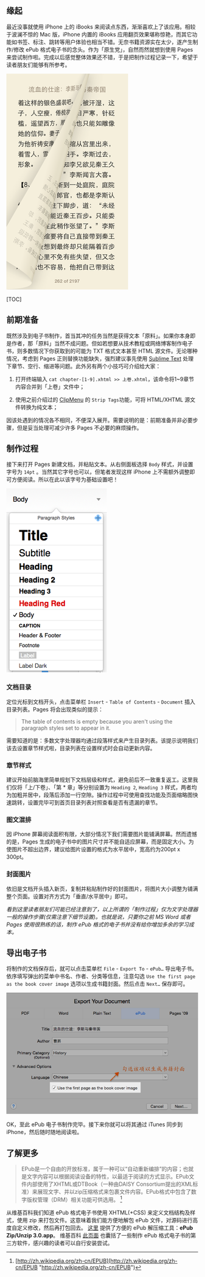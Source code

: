 <!--
.. title: 使用 Pages 制作 ePub 格式的电子书
.. slug: shi-yong-pages-zhi-zuo-epub-ge-shi-de-dian-zi-shu
.. date: 2015-04-07 15:09:14 UTC+08:00
.. updated: 2017-10-26 11:09:14 UTC+08:00
.. tags: ebook, office
.. category:
.. link:
.. description:
.. type: text
.. nocomments:
.. previewimage:
-->

## 缘起

最近没事就使用 iPhone 上的 iBooks 来阅读点东西，渐渐喜欢上了该应用。相较于波澜不惊的 Mac 版，iPhone 内置的 iBooks 应用翻页效果堪称惊艳，而其它功能如书签、标注、跳转等用户体验也相当不错。无奈书籍资源实在太少，遂产生制作/修改 ePub 格式电子书的念头。作为「原生党」，自然而然就想到使用 Pages 来尝试制作啦。完成以后感觉整体效果还不错，于是把制作过程记录一下，希望于读者朋友们能够有所参考。

<!-- TEASER_END -->

![iBooks 翻页效果](/images/bookflip.png "iBooks 翻页效果")

[TOC]

## 前期准备

既然涉及到电子书制作，首当其冲的任务当然是获得文本「原料」。如果你本身即是作者，那「原料」当然不成问题。但如若想要从技术教程或网络博客制作电子书，则多数情况下你获取到的可能为 TXT 格式文本甚至 HTML 源文件。无论哪种情况，考虑到 Pages 正则替换功能缺失，强烈建议事先使用 [Sublime Text][subl] 处理下章节、空行、缩进等问题。此外另有两个小技巧可介绍给大家：

1. 打开终端输入 `cat chapter-[1-9].xhtml >> 上卷.xhtml`，该命令将1~9章节内容合并到「上卷」文件中；

2. 使用之前介绍过的 [ClipMenu][clipmenu] 的 `Strip Tags`功能，可将 HTML/XHTML 源文件转换为纯文本；

因该处遇到的情况各不相同，不便深入展开。需要说明的是：前期准备并非必要步骤，但是妥当处理可减少许多 Pages 不必要的麻烦操作。

## 制作过程

接下来打开 Pages 新建文档，并粘贴文本。从右侧面板选择 `Body` 样式，并设置字号为 `14pt` 。当然其它字号也可以，但笔者发现这样 iPhone 上不需额外调整即可方便阅读。所以在此以该字号为基础设置吧！

![基础样式](/images/ji_chu_yang_shi.png "基础样式")

### 文档目录

定位光标到文档开头，点击菜单栏 `Insert` - `Table of Contents` - `Document` 插入目录列表。Pages 将会出现类似的提示：

>The table of contents is empty because you aren't using the paragraph styles set to appear in it.

需要知道的是：多数文字处理器均通过段落样式来产生目录列表。该提示说明我们该去设置章节样式啦，目录列表在设置样式时会自动更新内容。

### 章节样式

建议开始前脑海里简单规划下文档层级和样式，避免前后不一致重复返工。这里我们仅将「上/下卷」、「第 * 章」等分别设置为 `Heading 2`, `Heading 3` 样式，两者均为加粗并居中，段落后添加一行空隙。操作过程中可使用查找功能及页面缩略图快速跳转，设置完毕可到首页目录列表对照查看是否有遗漏的章节。

### 图文混排

因 iPhone 屏幕阅读面积有限，大部分情况下我们需要图片能铺满屏幕。然而遗憾的是，Pages 生成的电子书中的图片尺寸并不能自适应屏幕，而是固定大小。为使图片不超出边界，建议给图片设置的格式为水平居中，宽高约为200pt x 300pt。

### 封面图片

依旧是文档开头插入新页，复制并粘贴制作好的封面图片，将图片大小调整为铺满整个页面。设置对齐方式为「垂直/水平居中」即可。

*看到这里读者朋友们可能已经注意到了，以上所谓的「制作过程」仅为文字处理器一般的操作步骤(仅需注意下细节设置)。也就是说，只要你之前 MS Word 或者 Pages 使用很熟练的话，制作 ePub 格式的电子书并没有给你增加多余的学习成本。*

## 导出电子书

将制作的文档保存后，就可以点击菜单栏 `File` - `Export To` - `ePub…` 导出电子书。依序填写弹出的菜单中书名、作者、分类等信息，注意勾选 `Use the first page as the book cover image` 选项以生成书籍封面。然后点击 `Next…` 保存即可。

![导出电子书](/images/dao_chu_dian_zi_shu.png "导出电子书")

OK，至此 ePub 电子书制作完毕。接下来你就可以将其通过 iTunes 同步到 iPhone，然后随时随地阅读啦。

## 了解更多

>EPub是一个自由的开放标准，属于一种可以“自动重新编排”的内容；也就是文字内容可以根据阅读设备的特性，以最适于阅读的方式显示。EPub文件内部使用了XHTML或DTBook（一种由DAISY Consortium提出的XML标准）来展现文字、并以zip压缩格式来包裹文件内容。EPub格式中包含了数字版权管理（DRM）相关功能可供选用。 [^epub]

从维基百科我们知道 ePub 格式电子书使用 XHTML(+CSS) 来定义文档结构及样式，使用 zip 来打包文件。这意味着我们能方便地解包 ePub 文件，对源码进行高度自定义修改，然后再打包回去。 [这里][ePub Zip/Unzip] 提供了方便的 ePub 解压缩工具：**ePub Zip/Unzip 3.0.app**。 维基百科 [此页面][epub definition] 也囊括了一些制作 ePub 格式电子书的第三方软件，感兴趣的读者可以自行安装尝试。

[epub definition]:http://zh.wikipedia.org/zh-cn/EPUB "http://zh.wikipedia.org/zh-cn/EPUB"

[ePub Zip/Unzip]:http://www.mobileread.com/forums/showthread.php?t=55681 "http://www.mobileread.com/forums/showthread.php?t=55681"

[^epub]: [http://zh.wikipedia.org/zh-cn/EPUB](http://zh.wikipedia.org/zh-cn/EPUB "http://zh.wikipedia.org/zh-cn/EPUB")

[clipmenu]:http://macplay.leanote.com/post/54c5e19f225c553534000001 "http://macplay.leanote.com/post/54c5e19f225c553534000001"

[subl]:http://sublimetext.com "http://sublimetext.com"
